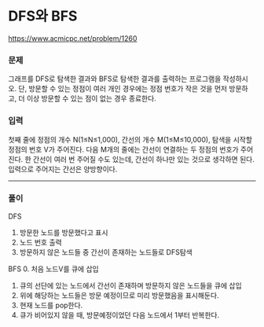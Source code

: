 ﻿# DFS와 BFS

https://www.acmicpc.net/problem/1260


### 문제

그래프를 DFS로 탐색한 결과와 BFS로 탐색한 결과를 출력하는 프로그램을 작성하시오. 
단, 방문할 수 있는 정점이 여러 개인 경우에는 정점 번호가 작은 것을 먼저 방문하고, 더 이상 방문할 수 있는 점이 없는 경우 종료한다.


### 입력 

첫째 줄에 정점의 개수 N(1≤N≤1,000), 간선의 개수 M(1≤M≤10,000), 탐색을 시작할 정점의 번호 V가 주어진다. 
다음 M개의 줄에는 간선이 연결하는 두 정점의 번호가 주어진다. 
한 간선이 여러 번 주어질 수도 있는데, 간선이 하나만 있는 것으로 생각하면 된다. 
입력으로 주어지는 간선은 양방향이다.

-------------
### 풀이 
DFS
1. 방문한 노드를 방문했다고 표시
2. 노드 번호 출력
3. 방문하지 않은 노드들 중 간선이 존재하는 노드들로 DFS탐색

BFS
0. 처음 노드V를 큐에 삽입
1. 큐의 선단에 있는 노드에서 간선이 존재하며 방문하지 않은 노드들을 큐에 삽입
2. 위에 해당하는 노드들은 방문 예정이므로 미리 방문했음을 표시해둔다.
3. 현재 노드를 pop한다.
4. 큐가 비어있지 않을 때, 방문예정이었던 다음 노드에서 1부터 반복한다.
